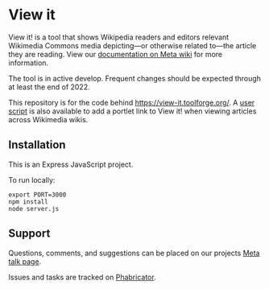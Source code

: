 # View it

View it! is a tool that shows Wikipedia readers and editors relevant Wikimedia Commons media depicting—or otherwise related to—the article they are reading. View our [documentation on Meta wiki](https://meta.wikimedia.org/wiki/View_it!_Tool) for more information.

The tool is in active develop. Frequent changes should be expected through at least the end of 2022.

This repository is for the code behind https://view-it.toolforge.org/. A [user script](https://meta.wikimedia.org/wiki/User:SuperHamster/view-it.js) is also available to add a portlet link to View it! when viewing articles across Wikimedia wikis.

## Installation
This is an Express JavaScript project.

To run locally:
```
export PORT=3000
npm install
node server.js
```

## Support
Questions, comments, and suggestions can be placed on our projects [Meta talk page](https://meta.wikimedia.org/wiki/Talk:View_it!_Tool).

Issues and tasks are tracked on [Phabricator](https://phabricator.wikimedia.org/project/view/6085/).